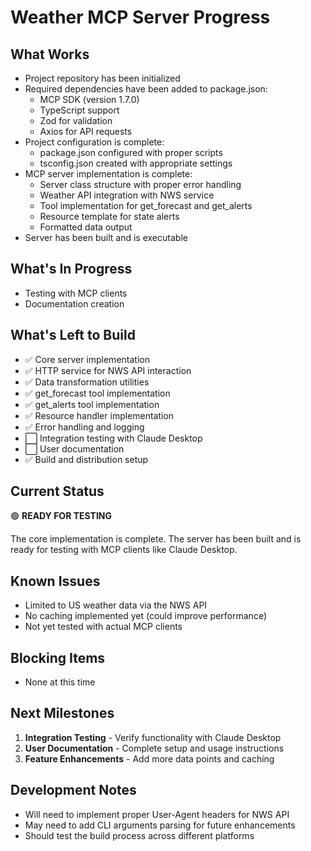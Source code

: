 # Weather MCP Server Progress

## What Works
- Project repository has been initialized
- Required dependencies have been added to package.json:
  - MCP SDK (version 1.7.0)
  - TypeScript support
  - Zod for validation
  - Axios for API requests
- Project configuration is complete:
  - package.json configured with proper scripts
  - tsconfig.json created with appropriate settings
- MCP server implementation is complete:
  - Server class structure with proper error handling
  - Weather API integration with NWS service
  - Tool implementation for get_forecast and get_alerts
  - Resource template for state alerts
  - Formatted data output
- Server has been built and is executable

## What's In Progress
- Testing with MCP clients
- Documentation creation

## What's Left to Build
- ✅ Core server implementation
- ✅ HTTP service for NWS API interaction
- ✅ Data transformation utilities
- ✅ get_forecast tool implementation
- ✅ get_alerts tool implementation
- ✅ Resource handler implementation
- ✅ Error handling and logging
- ⬜ Integration testing with Claude Desktop
- ⬜ User documentation
- ✅ Build and distribution setup

## Current Status
🟢 **READY FOR TESTING**

The core implementation is complete. The server has been built and is ready for testing with MCP clients like Claude Desktop.

## Known Issues
- Limited to US weather data via the NWS API
- No caching implemented yet (could improve performance)
- Not yet tested with actual MCP clients

## Blocking Items
- None at this time

## Next Milestones
1. **Integration Testing** - Verify functionality with Claude Desktop
2. **User Documentation** - Complete setup and usage instructions
3. **Feature Enhancements** - Add more data points and caching

## Development Notes
- Will need to implement proper User-Agent headers for NWS API
- May need to add CLI arguments parsing for future enhancements
- Should test the build process across different platforms
